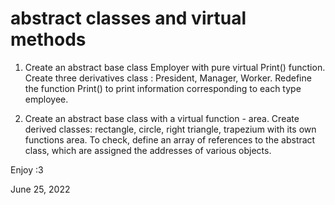 abstract classes and virtual methods
====================================

1.  Create an abstract base class Employer with
    pure virtual Print() function. Create three derivatives
    class : President, Manager, Worker. Redefine the function
    Print() to print information corresponding to each type
    employee.
    
2.  Create an abstract base class with a virtual function - area.
    Create derived classes: rectangle, circle,
    right triangle, trapezium with its own functions area.
    To check, define an array of references to the abstract class,
    which are assigned the addresses of various objects.

Enjoy :3

June 25, 2022
